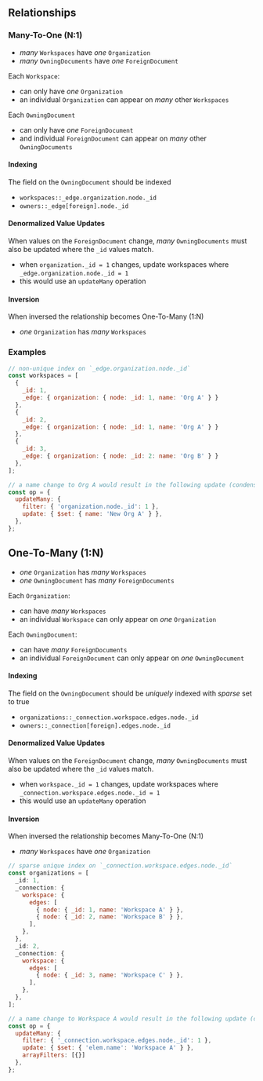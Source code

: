 ## Relationships

### Many-To-One (N:1)
- _many_ `Workspaces` have _one_ `Organization`
- _many_ `OwningDocuments` have _one_ `ForeignDocument`

Each `Workspace`:
- can only have _one_ `Organization`
- an individual `Organization` can appear on _many_ other `Workspaces`

Each `OwningDocument`
- can only have _one_ `ForeignDocument`
- and individual `ForeignDocument` can appear on _many_ other `OwningDocuments`

#### Indexing
The field on the `OwningDocument` should be indexed
- `workspaces::_edge.organization.node._id`
- `owners::_edge[foreign].node._id`

#### Denormalized Value Updates
When values on the `ForeignDocument` change, _many_ `OwningDocuments` must also be updated where the `_id` values match.
- when `organization._id = 1` changes, update workspaces where `_edge.organization.node._id = 1`
- this would use an `updateMany` operation

#### Inversion
When inversed the relationship becomes One-To-Many (1:N)
- _one_ `Organization` has _many_ `Workspaces`

### Examples
```js
// non-unique index on `_edge.organization.node._id`
const workspaces = [
  {
    _id: 1,
    _edge: { organization: { node: _id: 1, name: 'Org A' } }
  },
  {
    _id: 2,
    _edge: { organization: { node: _id: 1, name: 'Org A' } }
  },
  {
    _id: 3,
    _edge: { organization: { node: _id: 2: name: 'Org B' } }
  },
];

// a name change to Org A would result in the following update (condensed)
const op = {
  updateMany: {
    filter: { 'organization.node._id': 1 },
    update: { $set: { name: 'New Org A' } },
  },
};
```

## One-To-Many (1:N)
- _one_ `Organization` has _many_ `Workspaces`
- _one_ `OwningDocument` has _many_ `ForeignDocuments`

Each `Organization`:
- can have _many_ `Workspaces`
- an individual `Workspace` can only appear on _one_ `Organization`

Each `OwningDocument`:
- can have _many_ `ForeignDocuments`
- an individual `ForeignDocument` can only appear on _one_ `OwningDocument`

#### Indexing
The field on the `OwningDocument` should be _uniquely_ indexed with _sparse_ set to true
- `organizations::_connection.workspace.edges.node._id`
- `owners::_connection[foreign].edges.node._id`

#### Denormalized Value Updates
When values on the `ForeignDocument` change, _many_ `OwningDocuments` must also be updated where the `_id` values match.
- when `workspace._id = 1` changes, update workspaces where `_connection.workspace.edges.node._id = 1`
- this would use an `updateMany` operation

#### Inversion
When inversed the relationship becomes Many-To-One (N:1)
- _many_ `Workspaces` have _one_ `Organization`

```js
// sparse unique index on `_connection.workspace.edges.node._id`
const organizations = [
  _id: 1,
  _connection: {
    workspace: {
      edges: [
        { node: { _id: 1, name: 'Workspace A' } },
        { node: { _id: 2, name: 'Workspace B' } },
      ],
    },
  },
  _id: 2,
  _connection: {
    workspace: {
      edges: [
        { node: { _id: 3, name: 'Workspace C' } },
      ],
    },
  },
];

// a name change to Workspace A would result in the following update (condensed)
const op = {
  updateMany: {
    filter: { '_connection.workspace.edges.node._id': 1 },
    update: { $set: { 'elem.name': 'Workspace A' } },
    arrayFilters: [{}]
  },
};
```
